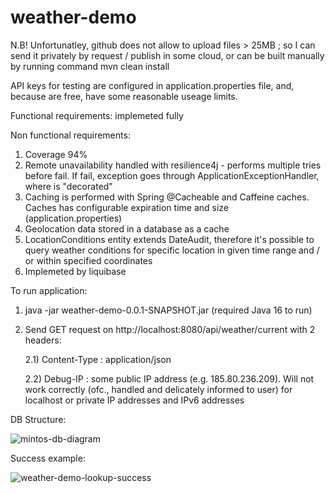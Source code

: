 # weather-demo

N.B! Unfortunatley, github does not allow to upload files > 25MB ; so I can send it privately by request / publish in some cloud, or can be built manually by running command mvn clean install

API keys for testing are configured in application.properties file, and, because are free, have some reasonable useage limits.


Functional requirements: implemeted fully

Non functional requirements:
1. Coverage 94%
2. Remote unavailability handled with resilience4j - performs multiple tries before fail. If fail, exception goes through ApplicationExceptionHandler, where is "decorated"
3. Caching is performed with Spring @Cacheable and Caffeine caches. Caches has configurable expiration time and size (application.properties)
4. Geolocation data stored in a database as a cache
5. LocationConditions entity extends DateAudit, therefore it's possible to query weather conditions for specific location in given time range and / or within specified coordinates
6. Implemeted by liquibase

To run application:

 1) java -jar weather-demo-0.0.1-SNAPSHOT.jar (required Java 16 to run)
 2) Send GET request on http://localhost:8080/api/weather/current with 2 headers:

    2.1) Content-Type : application/json
    
    2.2) Debug-IP : some public IP address (e.g. 185.80.236.209). Will not work correctly (ofc., handled and delicately informed to user) 
          for localhost or private IP addresses and IPv6 addresses

DB Structure:

![mintos-db-diagram](https://user-images.githubusercontent.com/16892576/115747793-42742400-a39e-11eb-826c-06c2473322b3.png)

Success example:         

![weather-demo-lookup-success](https://user-images.githubusercontent.com/16892576/115748775-2755e400-a39f-11eb-8967-2933f7ddeb48.png)



